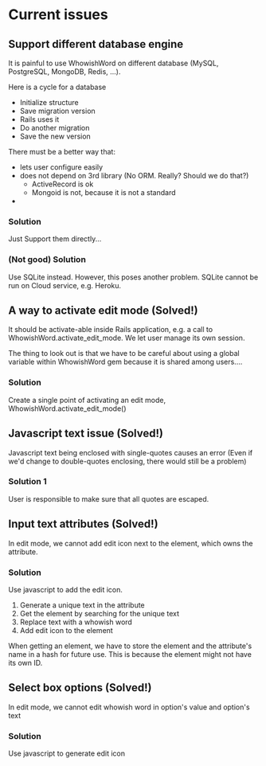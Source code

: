 Current issues
==================



Support different database engine 
-------------------------------------------------

It is painful to use WhowishWord on different database (MySQL, PostgreSQL, MongoDB, Redis, ...).

Here is a cycle for a database

- Initialize structure
- Save migration version
- Rails uses it
- Do another migration
- Save the new version 

There must be a better way that:
- lets user configure easily
- does not depend on 3rd library (No ORM. Really? Should we do that?)
	- ActiveRecord is ok
	- Mongoid is not, because it is not a standard
- 

### Solution

Just Support them directly...


### (Not good) Solution

Use SQLite instead.
However, this poses another problem. SQLite cannot be run on Cloud service, e.g. Heroku.





A way to activate edit mode (Solved!)
-------------------------------------------------

It should be activate-able inside Rails application, e.g. a call to WhowishWord.activate_edit_mode.
We let user manage its own session.

The thing to look out is that we have to be careful about using a global variable within WhowishWord gem
because it is shared among users....

### Solution

Create a single point of activating an edit mode, WhowishWord.activate_edit_mode()



Javascript text issue (Solved!)
----------------------

Javascript text being enclosed with single-quotes causes an error 
(Even if we'd change to double-quotes enclosing, there would still be a problem)


### Solution 1

User is responsible to make sure that all quotes are escaped.

Input text attributes (Solved!)
----------------------

In edit mode, we cannot add edit icon next to the element, which owns the attribute.

### Solution

Use javascript to add the edit icon.

1. Generate a unique text in the attribute
2. Get the element by searching for the unique text
3. Replace text with a whowish word
4. Add edit icon to the element

When getting an element, we have to store the element and the attribute's name in a hash for future use.
This is because the element might not have its own ID.


Select box options (Solved!)
---------------------

In edit mode, we cannot edit whowish word in option's value and option's text

### Solution

Use javascript to generate edit icon


